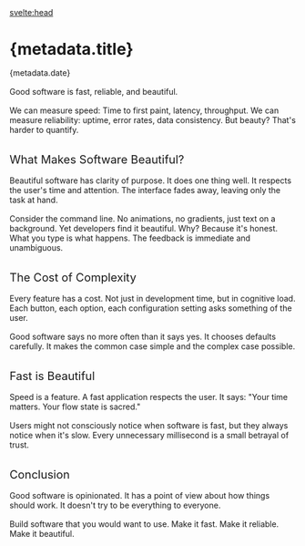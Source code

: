 <script context="module">
  export const metadata = {
    title: 'Good Software',
    date: 'August 1, 2025'
  };
</script>

<svelte:head>
  <title>{metadata.title} | peaske</title>
</svelte:head>

# {metadata.title}

<time class="text-sm opacity-50">{metadata.date}</time>

Good software is fast, reliable, and beautiful.

We can measure speed: Time to first paint, latency, throughput. We can measure reliability: uptime, error rates, data consistency. But beauty? That's harder to quantify.

## What Makes Software Beautiful?

Beautiful software has clarity of purpose. It does one thing well. It respects the user's time and attention. The interface fades away, leaving only the task at hand.

Consider the command line. No animations, no gradients, just text on a background. Yet developers find it beautiful. Why? Because it's honest. What you type is what happens. The feedback is immediate and unambiguous.

## The Cost of Complexity

Every feature has a cost. Not just in development time, but in cognitive load. Each button, each option, each configuration setting asks something of the user.

Good software says no more often than it says yes. It chooses defaults carefully. It makes the common case simple and the complex case possible.

## Fast is Beautiful

Speed is a feature. A fast application respects the user. It says: "Your time matters. Your flow state is sacred."

Users might not consciously notice when software is fast, but they always notice when it's slow. Every unnecessary millisecond is a small betrayal of trust.

## Conclusion

Good software is opinionated. It has a point of view about how things should work. It doesn't try to be everything to everyone.

Build software that you would want to use. Make it fast. Make it reliable. Make it beautiful.

<style>
  h1 {
    margin-bottom: 0.5rem;
  }
  
  h2 {
    margin-top: 2rem;
    margin-bottom: 1rem;
    font-size: 1.25rem;
    font-weight: normal;
  }
  
  p {
    margin: 1rem 0;
  }
</style>